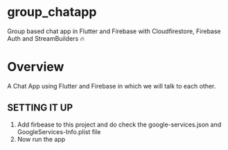 # group_chatapp
Group based chat app in Flutter and Firebase with Cloudfirestore, Firebase Auth and StreamBuilders 🔥

# Overview
A Chat App using Flutter and Firebase in which we will talk to each other.

 ## SETTING IT UP
 1. Add firbease to this project and do check the google-services.json and GoogleServices-Info.plist file
 2. Now run the app 
 





